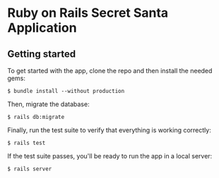 # Ruby on Rails Secret Santa Application


## Getting started

To get started with the app, clone the repo and then install the needed gems:

```
$ bundle install --without production
```

Then, migrate the database:

```
$ rails db:migrate
```

Finally, run the test suite to verify that everything is working correctly:

```
$ rails test
```

If the test suite passes, you'll be ready to run the app in a local server:

```
$ rails server
```

